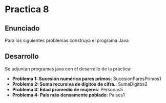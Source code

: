 # Practica 8
## Enunciado
Para los siguientes problemas construya el programa Java 
## Desarrollo
Se adjuntan programas java con el desarrollo de la práctica:
* **Problema 1: Sucesión numérica pares primos**:  SucesionParesPrimos1
* **Problema 2: Suma recursiva de dígitos de cifra.**:  SumaDigitos2
* **Problema 3: Edad promedio de mujeres**:  Personas5
* **Problema 4: País más densamente poblado**:  Paises1
